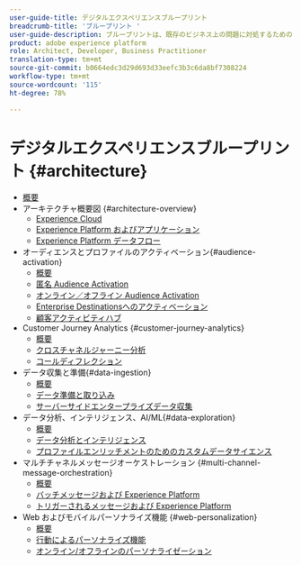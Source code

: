 ```yaml
---
user-guide-title: デジタルエクスペリエンスブループリント
breadcrumb-title: 'ブループリント '
user-guide-description: ブループリントは、既存のビジネス上の問題に対処するための反復可能な実装で、アーキテクチャ図、技術上の考慮事項および関連ドキュメントリンクが含まれます。
product: adobe experience platform
role: Architect, Developer, Business Practitioner
translation-type: tm+mt
source-git-commit: b0664edc3d29d693d33eefc3b3c6da8bf7308224
workflow-type: tm+mt
source-wordcount: '115'
ht-degree: 78%

---
```


# デジタルエクスペリエンスブループリント {#architecture}

+ [概要](/help/blueprints/overview.md)
+ アーキテクチャ概要図 {#architecture-overview}
   + [Experience Cloud](/help/blueprints/experience-platform/experience-cloud.md)
   + [Experience Platform およびアプリケーション](/help/blueprints/experience-platform/platform-applications.md)
   + [Experience Platform データフロー](/help/blueprints/experience-platform/platform-data-flow.md)
+ オーディエンスとプロファイルのアクティベーション{#audience-activation}
   + [概要](/help/blueprints/audience-activation/overview.md)
   + [匿名 Audience Activation](/help/blueprints/audience-activation/anonymous.md)
   + [オンライン／オフライン Audience Activation](/help/blueprints/audience-activation/online-offline.md)
   + [Enterprise Destinationsへのアクティベーション](/help/blueprints/audience-activation/enterprise-destinations.md)
   + [顧客アクティビティハブ ](/help/blueprints/audience-activation/customer-activity.md)
+ Customer Journey Analytics {#customer-journey-analytics}
   + [概要](/help/blueprints/customer-journey-analytics/overview.md)
   + [クロスチャネルジャーニー分析](/help/blueprints/customer-journey-analytics/digital-behavioral-data-consolidation.md)
   + [コールディフレクション](/help/blueprints/customer-journey-analytics/call-deflect.md)
+ データ収集と準備{#data-ingestion}
   + [概要](/help/blueprints/data-ingestion/overview.md)
   + [データ準備と取り込み ](/help/blueprints/data-ingestion/ingestion.md)
   + [サーバーサイドエンタープライズデータ収集 ](/help/blueprints/data-ingestion/server-side-collection.md)
+ データ分析、インテリジェンス、AI/ML{#data-exploration}
   + [概要](/help/blueprints/data-insights/overview.md)
   + [データ分析とインテリジェンス](/help/blueprints/data-insights/analysis.md)
   + [プロファイルエンリッチメントのためのカスタムデータサイエンス ](/help/blueprints/data-insights/data-science.md)
+ マルチチャネルメッセージオーケストレーション {#multi-channel-message-orchestration}
   + [概要](/help/blueprints/multi-channel-message-orchestration/overview.md)
   + [バッチメッセージおよび Experience Platform](/help/blueprints/multi-channel-message-orchestration/batch-messaging.md)
   + [トリガーされるメッセージおよび Experience Platform](/help/blueprints/multi-channel-message-orchestration/triggered-messaging.md)
+ Web およびモバイルパーソナライズ機能 {#web-personalization}
   + [概要](/help/blueprints/web-personalization/overview.md)
   + [行動によるパーソナライズ機能](/help/blueprints/web-personalization/behavioral.md)
   + [オンライン/オフラインのパーソナライゼーション](/help/blueprints/web-personalization/online-offline.md)

